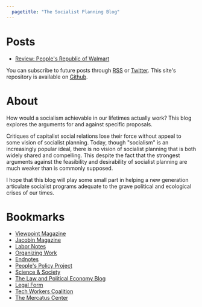 ```yaml
---
  pagetitle: "The Socialist Planning Blog"
---
```


# Posts
- [Review: People's Republic of Walmart](posts/review-peoples-republic)

You can subscribe to future posts through <a href="./feed.rss">RSS</a> or <a href="https://twitter.com/socplanning">Twitter</a>. This site's repository is available on <a href="https://github.com/bwestergard/socialistplanning">Github</a>.

# About

How would a socialism achievable in our lifetimes actually work? This blog explores the arguments for and against specific proposals.

Critiques of capitalist social relations lose their force without appeal to some vision of socialist planning. Today, though "socialism" is an increasingly popular ideal, there is no vision of socialist planning that is both widely shared and compelling. This despite the fact that the strongest arguments against the feasibility and desirability of socialist planning are much weaker than is commonly supposed.

I hope that this blog will play some small part in helping a new generation articulate socialist programs adequate to the grave political and ecological crises of our times.

# Bookmarks
- [Viewpoint Magazine](https://www.viewpointmag.com/)
- [Jacobin Magazine](https://jacobinmag.com/)
- [Labor Notes](https://www.labornotes.org/)
- [Organizing Work](https://organizing.work/)
- [Endnotes](https://endnotes.org.uk/)
- [People's Policy Project](https://www.peoplespolicyproject.org/)
- [Science & Society](https://www.scienceandsociety.com/)
- [The Law and Political Economy Blog](https://lpeproject.org/blog/)
- [Legal Form](https://legalform.blog/)
- [Tech Workers Coalition](https://techworkerscoalition.org/)
- [The Mercatus Center](https://ppe.mercatus.org/)
